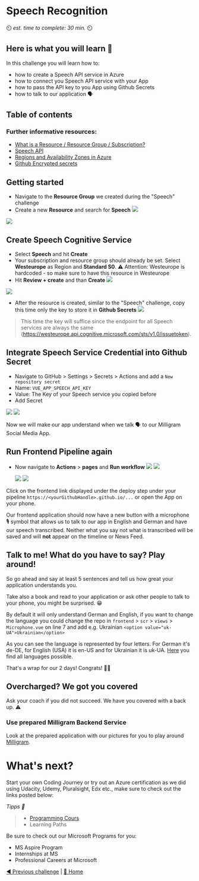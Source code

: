 # Speech Recognition

⏲️ _est. time to complete: 30 min._ ⏲️

## Here is what you will learn 🎯

In this challenge you will learn how to:

- how to create a Speech API service in Azure
- how to connect you Speech API service with your App
- how to pass the API key to you App using Github Secrets
- how to talk to our application 🗣️

## Table of contents

### Further informative resources:

- [What is a Resource / Resource Group / Subscription?](https://docs.microsoft.com/azure/cloud-adoption-framework/govern/resource-consistency/resource-access-management)
- [Speech API](https://azure.microsoft.com/services/cognitive-services/speech-services/#overview)
- [Regions and Availability Zones in Azure](https://docs.microsoft.com/azure/availability-zones/az-overview)
- [Github Encrypted secrets](https://docs.github.com/en/actions/reference/encrypted-secrets)

## Getting started

- Navigate to the **Resource Group** we created during the "Speech" challenge
- Create a new **Resource** and search for **Speech**
![](./images/light/createresource.png)

![](./images/light/selectspeech.png)

## Create Speech Cognitive Service

- Select **Speech** and hit **Create**
- Your subscription and resource group should already be set. Select **Westeurope** as Region and **Standard S0**.
⚠️ Attention: Westeurope is hardcoded - so make sure to have this resource in Westeurope
- Hit **Review + create** and than **Create**
![](./images/light/createspeech.png)

![](./images/light/createspeechresource.png)

- After the resource is created, similar to the "Speech" challenge, copy this time only the key to store it in **Github Secrets**
![](./images/light/copykeys.png)

> This time the key will suffice since the endpoint for all Speech services are always the same (https://westeurope.api.cognitive.microsoft.com/sts/v1.0/issuetoken).

## Integrate Speech Service Credential into Github Secret

- Navigate to GitHub > Settings > Secrets > Actions and add a `New repository secret`
- Name: `VUE_APP_SPEECH_API_KEY`
- Value: The Key of your Speech service you copied before
- Add Secret

![](./images/light/vue-app-speech-api-key-secret.png#gh-light-mode-only)
![](./images/dark/vue-app-speech-api-key-secret.png#gh-dark-mode-only)

Now we will make our app understand when we talk 🗣️ to our Milligram Social Media App. 

## Run Frontend Pipeline again

- Now navigate to **Actions** > **pages** and **Run workflow**
  ![](./images/light/runworkflow.png#gh-light-mode-only)
  ![](./images/dark/runworkflow.png#gh-dark-mode-only)

  ![](./images/light/rerunalljobs.png#gh-light-mode-only)
  ![](./images/dark/rerunalljobs.png#gh-dark-mode-only)

Click on the frontend link displayed under the deploy step under your pipeline `https://<yourGithubHandle>.github.io/...` or open the App on your phone.

Our frontend application should now have a new button with a microphone 🎙️ symbol that allows us to talk to our app in English and German and have our speech transcribed.
Neither what you say not what is transcribed will be saved and will __not__ appear on the timeline or News Feed.

## Talk to me! What do you have to say? Play around!

So go ahead and say at least 5 sentences and tell us how great your application understands you.

Take also a book and read to your application or ask other people to talk to your phone, you might be surprised. 😁

By default it will only understand German and English, if you want to change the language you could change the repo in `frontend` > `scr` > `views` > `Microphone.vue` on line 7 and add e.g. Ukrainian
`<option value="uk-UA">Ukrainian</option>`

As you can see the language is represented by four letters. For German it's de-DE, for English (USA) it is en-US and for Ukrainian it is uk-UA. [Here](https://docs.microsoft.com/en-us/azure/cognitive-services/speech-service/language-support) you find all languages possible.

That's a wrap for our 2 days! Congrats! 🥳🙏


## Overcharged? We got you covered

Ask your coach if you did not succeed. We have you covered with a back up. ⚠️

### Use prepared Milligram Backend Service

Look at the prepared application with our pictures for you to play around [Milligram](https://codeunicornmartha.github.io/FemaleAIAppInnovationEcosystem/#/?stack-key=a78e2b9a).

# What's next?

Start your own Coding Journey or try out an Azure certification as we did using Udacity, Udemy, Pluralsight, Edx etc., make sure to check out the links posted below:

_Tipps 📝_
  > - [Programming Cours](https://www.udacity.com/course/intro-to-programming-nanodegree--nd000)
  > - Learning Paths

Be sure to check out our Microsoft Programs for you:

 - MS Aspire Program
 - Internships at MS
 - Professional Careers at Microsoft

[◀ Previous challenge](../Face/README.md) | [🔼 Home](../../README.md)
